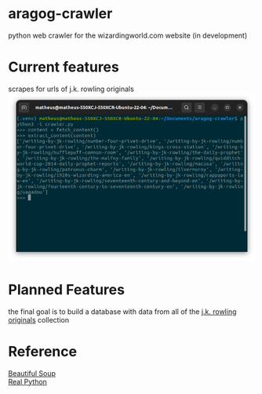 # aragog-crawler
python web crawler for the wizardingworld.com website (in development)

# Current features
scrapes for urls of j.k. rowling originals
![early-development-result](./early-dev.png)

# Planned Features
the final goal is to build a database with data from all of the [j.k. rowling originals](https://www.wizardingworld.com/writing-by-jk-rowling) collection

# Reference
[Beautiful Soup](https://www.crummy.com/software/BeautifulSoup/bs4/doc/)  
[Real Python](https://realpython.com/beautiful-soup-web-scraper-python/)
